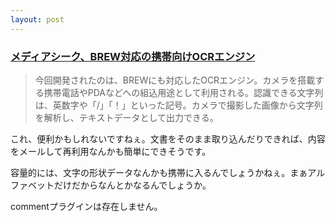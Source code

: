 ```yaml
---
layout: post
---
```

<h3><a href="http://k-tai.impress.co.jp/cda/article/news_toppage/20208.html">メディアシーク、BREW対応の携帯向けOCRエンジン</a></h3>
<blockquote><p>今回開発されたのは、BREWにも対応したOCRエンジン。カメラを搭載する携帯電話やPDAなどへの組込用途として利用される。認識できる文字列は、英数字や「/」「！」といった記号。カメラで撮影した画像から文字列を解析し、テキストデータとして出力できる。</p>
</blockquote>
<p>これ、便利かもしれないですねぇ。文書をそのまま取り込んだりできれば、内容をメールして再利用なんかも簡単にできそうです。</p>
<p>容量的には、文字の形状データなんかも携帯に入るんでしょうかねぇ。まぁアルファベットだけだからなんとかなるんでしょうか。</p>
<p><span class="error">commentプラグインは存在しません。</span> </p>
